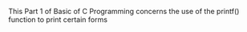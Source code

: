 This Part 1 of Basic of C Programming concerns the use of the printf() function to print certain forms

